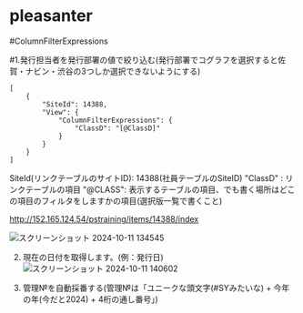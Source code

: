 # pleasanter

#ColumnFilterExpressions

#1.発行担当者を発行部署の値で絞り込む(発行部署でコグラフを選択すると佐賀・ナビン・渋谷の3つしか選択できないようにする)
```
[
    {
        "SiteId": 14388,
        "View": {
            "ColumnFilterExpressions": {
                "ClassD": "[@ClassD]"
            }
        }
    }
]
```
SiteId(リンクテーブルのサイトID): 14388(社員テーブルのSiteID)
"ClassD" : リンクテーブルの項目
"@CLASS": 表示するテーブルの項目、でも書く場所はどこの項目のフィルタをしますかの項目(選択版一覧で書くこと)

http://152.165.124.54/pstraining/items/14388/index

![スクリーンショット 2024-10-11 134545](https://github.com/user-attachments/assets/6542be4d-d645-407d-8de0-fcb6c579da04)

2. 現在の日付を取得します。(例：発行日)
![スクリーンショット 2024-10-11 140602](https://github.com/user-attachments/assets/752ca653-94c7-41b4-a8e0-500b4c857e96)



3. 管理№を自動採番する(管理№は「ユニークな頭文字(#SYみたいな) + 今年の年(今だと2024) + 4桁の通し番号」)
